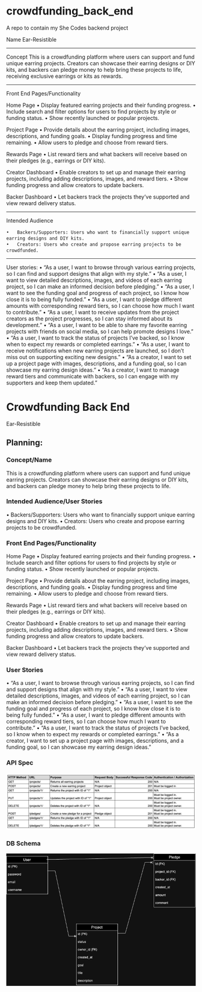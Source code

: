 # crowdfunding_back_end
A repo to contain my She Codes backend project

Name
Ear-Resistible

-----------------------------------------------------------------------------------------------

Concept
This is a crowdfunding platform where users can support and fund unique earring projects. Creators can showcase their earring designs or DIY kits, and backers can pledge money to help bring these projects to life, receiving exclusive earrings or kits as rewards.

-----------------------------------------------------------------------------------------------

Front End Pages/Functionality

Home Page
	•	Display featured earring projects and their funding progress.
	•	Include search and filter options for users to find projects by style or funding status.
	•	Show recently launched or popular projects.

Project Page
	•	Provide details about the earring project, including images, descriptions, and funding goals.
	•	Display funding progress and time remaining.
	•	Allow users to pledge and choose from reward tiers.

Rewards Page
	•	List reward tiers and what backers will receive based on their pledges (e.g., earrings or DIY kits).

Creator Dashboard
	•	Enable creators to set up and manage their earring projects, including adding descriptions, images, and reward tiers.
	•	Show funding progress and allow creators to update backers.

Backer Dashboard
	•	Let backers track the projects they’ve supported and view reward delivery status.

-----------------------------------------------------------------------------------------------

Intended Audience

	•	Backers/Supporters: Users who want to financially support unique earring designs and DIY kits.
	•	Creators: Users who create and propose earring projects to be crowdfunded.

-----------------------------------------------------------------------------------------------

User stories:
	•	“As a user, I want to browse through various earring projects, so I can find and support designs that align with my style.”
	•	“As a user, I want to view detailed descriptions, images, and videos of each earring project, so I can make an informed decision before pledging.”
	•	“As a user, I want to see the funding goal and progress of each project, so I know how close it is to being fully funded.”
	•	“As a user, I want to pledge different amounts with corresponding reward tiers, so I can choose how much I want to contribute.”
	•	“As a user, I want to receive updates from the project creators as the project progresses, so I can stay informed about its development.”
	•	“As a user, I want to be able to share my favorite earring projects with friends on social media, so I can help promote designs I love.”
	•	“As a user, I want to track the status of projects I’ve backed, so I know when to expect my rewards or completed earrings.”
	•	“As a user, I want to receive notifications when new earring projects are launched, so I don’t miss out on supporting exciting new designs.”
	•	“As a creator, I want to set up a project page with images, descriptions, and a funding goal, so I can showcase my earring design ideas.”
	•	“As a creator, I want to manage reward tiers and communicate with backers, so I can engage with my supporters and keep them updated.”




# Crowdfunding Back End
Ear-Resistible

## Planning:
### Concept/Name
This is a crowdfunding platform where users can support and fund unique earring projects. Creators can showcase their earring designs or DIY kits, and backers can pledge money to help bring these projects to life.

### Intended Audience/User Stories
•	Backers/Supporters: Users who want to financially support unique earring designs and DIY kits.
•	Creators: Users who create and propose earring projects to be crowdfunded.

### Front End Pages/Functionality
Home Page
	•	Display featured earring projects and their funding progress.
	•	Include search and filter options for users to find projects by style or funding status.
	•	Show recently launched or popular projects.

Project Page
	•	Provide details about the earring project, including images, descriptions, and funding goals.
	•	Display funding progress and time remaining.
	•	Allow users to pledge and choose from reward tiers.

Rewards Page
	•	List reward tiers and what backers will receive based on their pledges (e.g., earrings or DIY kits).

Creator Dashboard
	•	Enable creators to set up and manage their earring projects, including adding descriptions, images, and reward tiers.
	•	Show funding progress and allow creators to update backers.

Backer Dashboard
	•	Let backers track the projects they’ve supported and view reward delivery status.

### User Stories
•	“As a user, I want to browse through various earring projects, so I can find and support designs that align with my style.”
•	“As a user, I want to view detailed descriptions, images, and videos of each earring project, so I can make an informed decision before pledging.”
•	“As a user, I want to see the funding goal and progress of each project, so I know how close it is to being fully funded.”
•	“As a user, I want to pledge different amounts with corresponding reward tiers, so I can choose how much I want to contribute.”
•	“As a user, I want to track the status of projects I’ve backed, so I know when to expect my rewards or completed earrings.”
•	“As a creator, I want to set up a project page with images, descriptions, and a funding goal, so I can showcase my earring design ideas.”

### API Spec
![Django Endpoints](./README_img/API_Spec.png)

### DB Schema
![Database Schema](./README_img/Database%20Schema.drawio.png)
